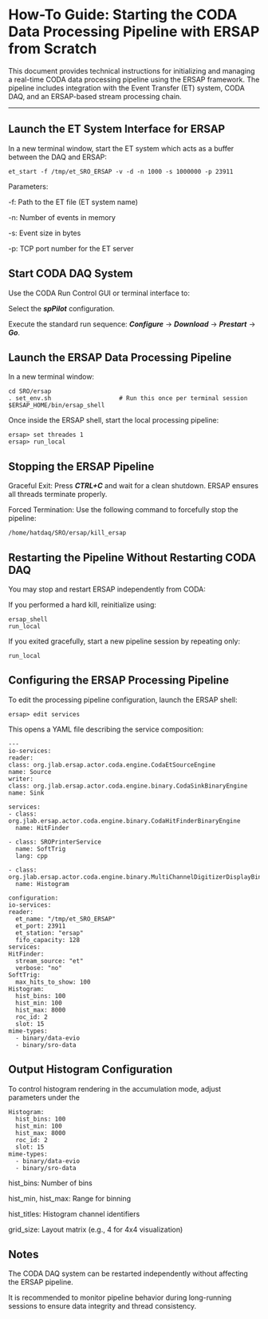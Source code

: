 # How-To Guide: Starting the CODA Data Processing Pipeline with ERSAP from Scratch

This document provides technical instructions for initializing and managing a real-time CODA data processing pipeline using the ERSAP framework. The pipeline includes integration with the Event Transfer (ET) system, CODA DAQ, and an ERSAP-based stream processing chain.

---

## Launch the ET System Interface for ERSAP

In a new terminal window, start the ET system which acts as a buffer between the DAQ and ERSAP:


    et_start -f /tmp/et_SRO_ERSAP -v -d -n 1000 -s 1000000 -p 23911
Parameters:

-f: Path to the ET file (ET system name)

-n: Number of events in memory

-s: Event size in bytes

-p: TCP port number for the ET server

## Start CODA DAQ System
Use the CODA Run Control GUI or terminal interface to:

Select the **_spPilot_** configuration.

Execute the standard run sequence: **_Configure_** → **_Download_** → **_Prestart_** → **_Go_**.

## Launch the ERSAP Data Processing Pipeline
In a new terminal window:

    cd SRO/ersap
    . set_env.sh                   # Run this once per terminal session
    $ERSAP_HOME/bin/ersap_shell
Once inside the ERSAP shell, start the local processing pipeline:

    ersap> set threades 1
    ersap> run_local

## Stopping the ERSAP Pipeline
Graceful Exit: Press **_CTRL+C_** and wait for a clean shutdown. ERSAP ensures all threads terminate properly.

Forced Termination: Use the following command to forcefully stop the pipeline:

    /home/hatdaq/SRO/ersap/kill_ersap

## Restarting the Pipeline Without Restarting CODA DAQ
You may stop and restart ERSAP independently from CODA:

If you performed a hard kill, reinitialize using:

    ersap_shell
    run_local

If you exited gracefully, start a new pipeline session by repeating only:

    run_local

## Configuring the ERSAP Processing Pipeline
To edit the processing pipeline configuration, launch the ERSAP shell:

    ersap> edit services
This opens a YAML file describing the service composition:

    ---
    io-services:
    reader:
    class: org.jlab.ersap.actor.coda.engine.CodaEtSourceEngine
    name: Source
    writer:
    class: org.jlab.ersap.actor.coda.engine.binary.CodaSinkBinaryEngine
    name: Sink
    
    services:
    - class: org.jlab.ersap.actor.coda.engine.binary.CodaHitFinderBinaryEngine
      name: HitFinder
    
    - class: SROPrinterService
      name: SoftTrig
      lang: cpp
    
    - class: org.jlab.ersap.actor.coda.engine.binary.MultiChannelDigitizerDisplayBinary
      name: Histogram
    
    configuration:
    io-services:
    reader:
      et_name: "/tmp/et_SRO_ERSAP"
      et_port: 23911
      et_station: "ersap"
      fifo_capacity: 128
    services:
    HitFinder:
      stream_source: "et"
      verbose: "no"
    SoftTrig:
      max_hits_to_show: 100
    Histogram:
      hist_bins: 100
      hist_min: 100
      hist_max: 8000
      roc_id: 2
      slot: 15
    mime-types:
      - binary/data-evio
      - binary/sro-data

## Output Histogram Configuration
To control histogram rendering in the accumulation mode, adjust parameters under the 

    Histogram:
      hist_bins: 100
      hist_min: 100
      hist_max: 8000
      roc_id: 2
      slot: 15
    mime-types:
      - binary/data-evio
      - binary/sro-data

hist_bins: Number of bins

hist_min, hist_max: Range for binning

hist_titles: Histogram channel identifiers

grid_size: Layout matrix (e.g., 4 for 4x4 visualization)

## Notes
The CODA DAQ system can be restarted independently without affecting the ERSAP pipeline.

It is recommended to monitor pipeline behavior during long-running sessions to ensure data integrity and thread consistency.